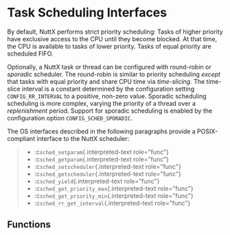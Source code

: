 Task Scheduling Interfaces
==========================

By default, NuttX performs strict priority scheduling: Tasks of higher
priority have exclusive access to the CPU until they become blocked. At
that time, the CPU is available to tasks of lower priority. Tasks of
equal priority are scheduled FIFO.

Optionally, a NuttX task or thread can be configured with round-robin or
*sporadic* scheduler. The round-robin is similar to priority scheduling
*except* that tasks with equal priority and share CPU time via
*time-slicing*. The time-slice interval is a constant determined by the
configuration setting `CONFIG_RR_INTERVAL` to a positive, non-zero
value. Sporadic scheduling scheduling is more complex, varying the
priority of a thread over a *replenishment* period. Support for sporadic
scheduling is enabled by the configuration option
`CONFIG_SCHED_SPORADIC`.

The OS interfaces described in the following paragraphs provide a
POSIX-compliant interface to the NuttX scheduler:

> -   :c`sched_setparam`{.interpreted-text role="func"}
> -   :c`sched_getparam`{.interpreted-text role="func"}
> -   :c`sched_setscheduler`{.interpreted-text role="func"}
> -   :c`sched_getscheduler`{.interpreted-text role="func"}
> -   :c`sched_yield`{.interpreted-text role="func"}
> -   :c`sched_get_priority_max`{.interpreted-text role="func"}
> -   :c`sched_get_priority_min`{.interpreted-text role="func"}
> -   :c`sched_rr_get_interval`{.interpreted-text role="func"}

Functions
---------
